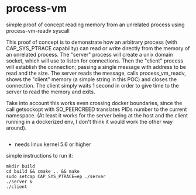 # process-vm
simple proof of concept reading memory from an unrelated process using process-vm-readv syscall


This proof of concept is to demonstrate how an arbitrary process (with CAP_SYS_PTRACE capability) can read or write directly from the memory of an unrelated process. 
The "server" process will create a unix domain socket, which will use to listen for connections. Then the "client" process will establish the connection; passing a single message with address to be read and the size. The server reads the message, calls process_vm_readv, shows the "client" memory (a simple string in this POC) and closes the connection. The client simply waits 1 second in order to give time to the server to read the memory and exits.

Take into account this works even crossing docker boundaries, since the call getsockopt with SO_PEERCREED translates PIDs number to the current namespace. (At least it works for the server being at the host and the client running in a dockerized env, I don't think it would work the other way around).
```    if (getsockopt(cl, SOL_SOCKET, SO_PEERCRED, &ucred, &len) == -1) {
``` 


* needs linux kernel 5.6 or higher

simple instructions to run it:
```
mkdir build
cd build && cmake .. && make
sudo setcap CAP_SYS_PTRACE=ep ./server
./server &
./client
```

